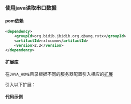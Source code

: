 ### 使用java读取串口数据

#### pom依赖

```xml
<dependency>
	<groupId>org.bidib.jbidib.org.qbang.rxtx</groupId>
	<artifactId>rxtxcomm</artifactId>
	<version>2.2</version>
</dependency>
```

#### 扩展库

在`JAVA_HOME`目录根据不同的服务器配置引入相应的[扩展](./tool)

引入以下扩展：



#### 代码示例

